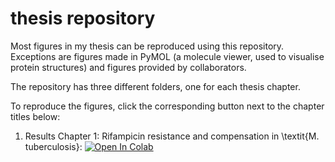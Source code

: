# thesis repository

Most figures in my thesis can be reproduced using this repository. Exceptions are figures made in  PyMOL (a molecule viewer, used to visualise protein structures) and figures provided by collaborators.

The repository has three different folders, one for each thesis chapter. 

To reproduce the figures, click the corresponding button next to the chapter titles below:

1) Results Chapter 1: Rifampicin resistance and compensation in \textit{M. tuberculosis}:   [![Open In Colab](https://colab.research.google.com/assets/colab-badge.svg)](
https://colab.research.google.com/github/viktoria023/thesis_repository/blob/main/tb-rnap-compensation/Recreate_figures_paper.ipynb
)
